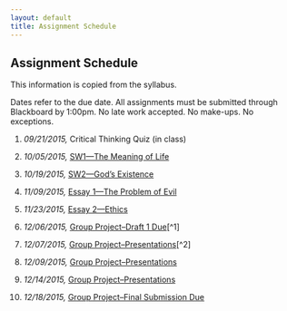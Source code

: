 ```yaml
---
layout: default
title: Assignment Schedule
---
```




## Assignment Schedule
This information is copied from the syllabus. 

Dates refer to the due date. All assignments must be submitted through
Blackboard by 1:00pm. No late work accepted. No make-ups. No exceptions.

1.  *09/21/2015,* Critical Thinking Quiz (in class)

2.  *10/05/2015,* [SW1—The Meaning of
    Life](http://scoconno.github.io/Teaching/Examined/Meaning/SW1/)

3.  *10/19/2015,* [SW2—God’s
    Existence](http://scoconno.github.io/Teaching/Examined/God/SW2/)

4.  *11/09/2015,* [Essay 1—The Problem of
    Evil](http://scoconno.github.io/Teaching/Examined/God/Essay1)

5.  *11/23/2015,* [Essay 2—Ethics](http://scoconno.github.io/Teaching/Examined/Ethics/Essay/)

6.  *12/06/2015,* [Group Project–Draft 1
    Due](http://scoconno.github.io/Teaching/Examined/Applied/Group/)[^1]

7.  *12/07/2015,* [Group
    Project–Presentations](http://scoconno.github.io/Teaching/Examined/Applied/Group/)[^2]

8.  *12/09/2015,* [Group
    Project–Presentations](http://scoconno.github.io/Teaching/Examined/Applied/Group/)
    
8.  *12/14/2015,* [Group
    Project–Presentations](http://scoconno.github.io/Teaching/Examined/Applied/Group/)
    
9.  *12/18/2015,* [Group Project–Final Submission
    Due](http://scoconno.github.io/Teaching/Examined/Applied/Group/)

